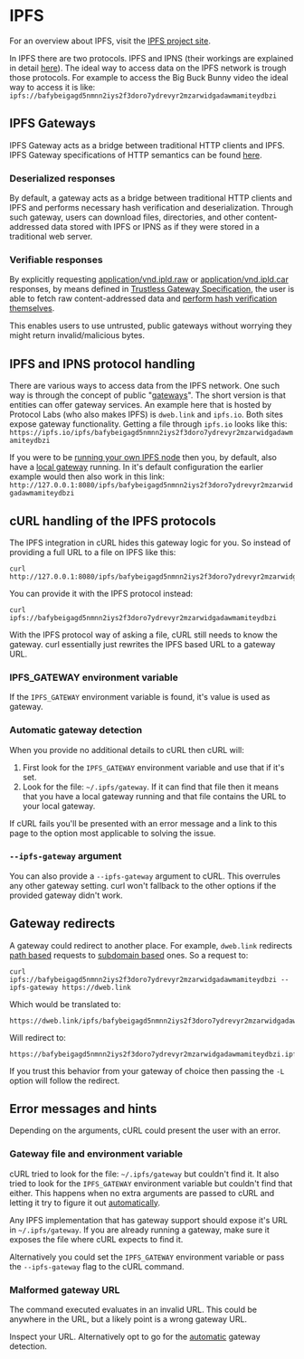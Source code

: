 # IPFS
For an overview about IPFS, visit the [IPFS project site](https://ipfs.tech/).

In IPFS there are two protocols. IPFS and IPNS (their workings are explained in detail [here](https://docs.ipfs.tech/concepts/)). The ideal way to access data on the IPFS network is trough those protocols. For example to access the Big Buck Bunny video the ideal way to access it is like: `ipfs://bafybeigagd5nmnn2iys2f3doro7ydrevyr2mzarwidgadawmamiteydbzi`

## IPFS Gateways

IPFS Gateway acts as a bridge between traditional HTTP clients and IPFS.
IPFS Gateway specifications of HTTP semantics can be found [here](https://specs.ipfs.tech/http-gateways/).

### Deserialized responses

By default, a gateway acts as a bridge between traditional HTTP clients and IPFS and performs necessary hash verification and deserialization. Through such gateway, users can download files, directories, and other content-addressed data stored with IPFS or IPNS as if they were stored in a traditional web server.

### Verifiable responses

By explicitly requesting [application/vnd.ipld.raw](https://www.iana.org/assignments/media-types/application/vnd.ipld.raw) or [application/vnd.ipld.car](https://www.iana.org/assignments/media-types/application/vnd.ipld.car) responses, by means defined in [Trustless Gateway Specification](https://specs.ipfs.tech/http-gateways/trustless-gateway/), the user is able to fetch raw content-addressed data and [perform hash verification themselves](https://docs.ipfs.tech/reference/http/gateway/#trustless-verifiable-retrieval).

This enables users to use untrusted, public gateways without worrying they might return invalid/malicious bytes.

## IPFS and IPNS protocol handling
There are various ways to access data from the IPFS network. One such way is through the concept of public "[gateways](https://docs.ipfs.tech/concepts/ipfs-gateway/#overview)". The short version is that entities can offer gateway services. An example here that is hosted by Protocol Labs (who also makes IPFS) is `dweb.link` and `ipfs.io`. Both sites expose gateway functionality. Getting a file through `ipfs.io` looks like this: `https://ipfs.io/ipfs/bafybeigagd5nmnn2iys2f3doro7ydrevyr2mzarwidgadawmamiteydbzi`

If you were to be [running your own IPFS node](https://docs.ipfs.tech/how-to/command-line-quick-start/) then you, by default, also have a [local gateway](https://specs.ipfs.tech/http-gateways/) running. In it's default configuration the earlier example would then also work in this link: `http://127.0.0.1:8080/ipfs/bafybeigagd5nmnn2iys2f3doro7ydrevyr2mzarwidgadawmamiteydbzi`

## cURL handling of the IPFS protocols
The IPFS integration in cURL hides this gateway logic for you. So instead of providing a full URL to a file on IPFS like this:
```
curl http://127.0.0.1:8080/ipfs/bafybeigagd5nmnn2iys2f3doro7ydrevyr2mzarwidgadawmamiteydbzi
```

You can provide it with the IPFS protocol instead:
```
curl ipfs://bafybeigagd5nmnn2iys2f3doro7ydrevyr2mzarwidgadawmamiteydbzi
```

With the IPFS protocol way of asking a file, cURL still needs to know the gateway. curl essentially just rewrites the IPFS based URL to a gateway URL.

### IPFS_GATEWAY environment variable
If the `IPFS_GATEWAY` environment variable is found, it's value is used as gateway.

### Automatic gateway detection
When you provide no additional details to cURL then cURL will:

1. First look for the `IPFS_GATEWAY` environment variable and use that if it's set.
2. Look for the file: `~/.ipfs/gateway`. If it can find that file then it means that you have a local gateway running and that file contains the URL to your local gateway.

If cURL fails you'll be presented with an error message and a link to this page to the option most applicable to solving the issue.

### `--ipfs-gateway` argument
You can also provide a `--ipfs-gateway` argument to cURL. This overrules any other gateway setting. curl won't fallback to the other options if the provided gateway didn't work.

## Gateway redirects
A gateway could redirect to another place. For example, `dweb.link` redirects [path based](https://docs.ipfs.tech/how-to/address-ipfs-on-web/#path-gateway) requests to [subdomain based](https://docs.ipfs.tech/how-to/address-ipfs-on-web/#subdomain-gateway) ones. So a request to:
```
curl ipfs://bafybeigagd5nmnn2iys2f3doro7ydrevyr2mzarwidgadawmamiteydbzi --ipfs-gateway https://dweb.link
```
Which would be translated to:
```
https://dweb.link/ipfs/bafybeigagd5nmnn2iys2f3doro7ydrevyr2mzarwidgadawmamiteydbzi
```
Will redirect to:
```
https://bafybeigagd5nmnn2iys2f3doro7ydrevyr2mzarwidgadawmamiteydbzi.ipfs.dweb.link
```
If you trust this behavior from your gateway of choice then passing the `-L` option will follow the redirect.

## Error messages and hints
Depending on the arguments, cURL could present the user with an error.

### Gateway file and environment variable
cURL tried to look for the file: `~/.ipfs/gateway` but couldn't find it. It also tried to look for the `IPFS_GATEWAY` environment variable but couldn't find that either. This happens when no extra arguments are passed to cURL and letting it try to figure it out [automatically](#Automatic-gateway-detection).

Any IPFS implementation that has gateway support should expose it's URL in `~/.ipfs/gateway`. If you are already running a gateway, make sure it exposes the file where cURL expects to find it.

Alternatively you could set the `IPFS_GATEWAY` environment variable or pass the `--ipfs-gateway` flag to the cURL command.

### Malformed gateway URL
The command executed evaluates in an invalid URL. This could be anywhere in the URL, but a likely point is a wrong gateway URL.

Inspect your URL.
Alternatively opt to go for the [automatic](#Automatic-gateway-detection) gateway detection.
